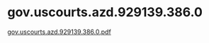 # gov.uscourts.azd.929139.386.0

[gov.uscourts.azd.929139.386.0.pdf](gov%20uscourts%20azd%20929139%20386%200%20c51b5bec46de4541bd4a48d095206bc9/gov.uscourts.azd.929139.386.0.pdf)